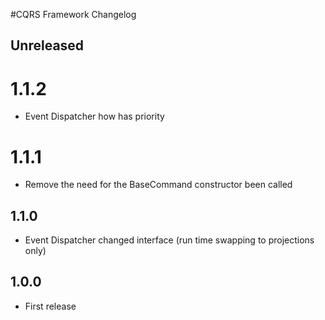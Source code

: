 #CQRS Framework Changelog

## Unreleased

# 1.1.2

* Event Dispatcher how has priority

# 1.1.1

* Remove the need for the BaseCommand constructor been called

## 1.1.0

* Event Dispatcher changed interface (run time swapping to projections only)

## 1.0.0

* First release
